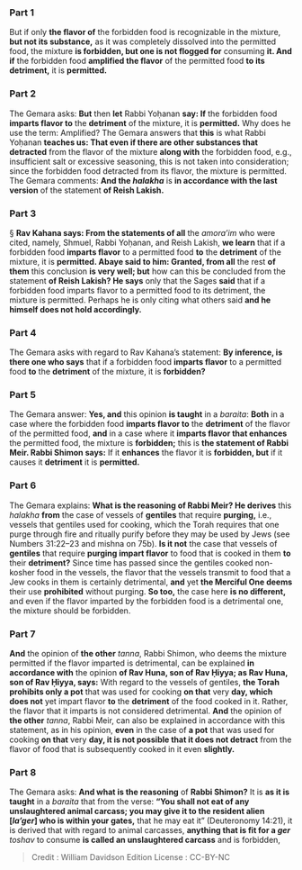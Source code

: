 
### Part 1
But if only <b>the flavor of</b> the forbidden food is recognizable in the mixture, <b>but not its substance,</b> as it was completely dissolved into the permitted food, the mixture <b>is forbidden, but one is not flogged for</b> consuming <b>it. And if</b> the forbidden food <b>amplified the flavor</b> of the permitted food <b>to its detriment,</b> it is <b>permitted.</b>

### Part 2
The Gemara asks: <b>But</b> then <b>let</b> Rabbi Yoḥanan <b>say: If</b> the forbidden food <b>imparts flavor to</b> the <b>detriment</b> of the mixture, it is <b>permitted.</b> Why does he use the term: Amplified? The Gemara answers that <b>this</b> is what Rabbi Yoḥanan <b>teaches us: That even if there are other substances that detracted</b> from the flavor of the mixture <b>along with</b> the forbidden food, e.g., insufficient salt or excessive seasoning, this is not taken into consideration; since the forbidden food detracted from its flavor, the mixture is permitted. The Gemara comments: <b>And the <i>halakha</i></b> is <b>in accordance with the last version</b> of the statement <b>of Reish Lakish.</b>

### Part 3
§ <b>Rav Kahana says: From the statements of all</b> the <i>amora’im</i> who were cited, namely, Shmuel, Rabbi Yoḥanan, and Reish Lakish, <b>we learn</b> that if a forbidden food <b>imparts flavor</b> to a permitted food <b>to</b> the <b>detriment</b> of the mixture, it is <b>permitted. Abaye said to him: Granted, from all</b> the rest <b>of them</b> this conclusion <b>is very well; but</b> how can this be concluded from the statement <b>of Reish Lakish? He says</b> only that the Sages <b>said</b> that if a forbidden food imparts flavor to a permitted food to its detriment, the mixture is permitted. Perhaps he is only citing what others said <b>and he himself does not hold accordingly.</b>

### Part 4
The Gemara asks with regard to Rav Kahana’s statement: <b>By inference, is there one who says</b> that if a forbidden food <b>imparts flavor</b> to a permitted food <b>to</b> the <b>detriment</b> of the mixture, it is <b>forbidden?</b>

### Part 5
The Gemara answer: <b>Yes, and</b> this opinion <b>is taught</b> in a <i>baraita</i>: <b>Both</b> in a case where the forbidden food <b>imparts flavor to</b> the <b>detriment</b> of the flavor of the permitted food, <b>and</b> in a case where it <b>imparts flavor that enhances</b> the permitted food, the mixture is <b>forbidden;</b> this is <b>the statement of Rabbi Meir. Rabbi Shimon says:</b> If it <b>enhances</b> the flavor it is <b>forbidden, but</b> if it causes it <b>detriment</b> it is <b>permitted.</b>

### Part 6
The Gemara explains: <b>What is the reasoning of Rabbi Meir? He derives</b> this <i>halakha</i> <b>from</b> the case of vessels of <b>gentiles</b> that require <b>purging,</b> i.e., vessels that gentiles used for cooking, which the Torah requires that one purge through fire and ritually purify before they may be used by Jews (see Numbers 31:22–23 and mishna on 75b). <b>Is it not</b> the case that vessels of <b>gentiles</b> that require <b>purging impart flavor</b> to food that is cooked in them <b>to</b> their <b>detriment?</b> Since time has passed since the gentiles cooked non-kosher food in the vessels, the flavor that the vessels transmit to food that a Jew cooks in them is certainly detrimental, <b>and</b> yet <b>the Merciful One deems</b> their use <b>prohibited</b> without purging. <b>So too,</b> the case here <b>is no different,</b> and even if the flavor imparted by the forbidden food is a detrimental one, the mixture should be forbidden.

### Part 7
<b>And</b> the opinion of <b>the other</b> <i>tanna</i>, Rabbi Shimon, who deems the mixture permitted if the flavor imparted is detrimental, can be explained <b>in accordance with</b> the opinion <b>of Rav Huna, son of Rav Ḥiyya; as Rav Huna, son of Rav Ḥiyya, says:</b> With regard to the vessels of gentiles, <b>the Torah prohibits only a pot</b> that was used for cooking <b>on that</b> very <b>day, which does not</b> yet impart flavor <b>to</b> the <b>detriment</b> of the food cooked in it. Rather, the flavor that it imparts is not considered detrimental. <b>And</b> the opinion of <b>the other</b> <i>tanna</i>, Rabbi Meir, can also be explained in accordance with this statement, as in his opinion, <b>even</b> in the case of <b>a pot</b> that was used for cooking <b>on that</b> very <b>day, it is not possible that it does not detract</b> from the flavor of food that is subsequently cooked in it even <b>slightly.</b>

### Part 8
The Gemara asks: <b>And what is the reasoning</b> of <b>Rabbi Shimon?</b> It is <b>as it is taught</b> in a <i>baraita</i> that from the verse: <b>“You shall not eat of any unslaughtered animal carcass; you may give it to the resident alien [<i>la’ger</i>] who is within your gates,</b> that he may eat it” (Deuteronomy 14:21), it is derived that with regard to animal carcasses, <b>anything that is fit for a <i>ger</i></b> <i>toshav</i> to consume <b>is called an unslaughtered carcass</b> and is forbidden,

>Credit : William Davidson Edition
>License : CC-BY-NC
